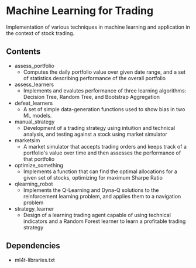 # Machine Learning for Trading

Implementation of various techniques in machine learning and application in the context of stock trading.

## Contents
- assess_portfolio
	- Computes the daily portfolio value over given date range, and a set of statistics describing performance of the overall portfolio
- assess_learners
	- Implements and evalutes performance of three learning algorithms: Decision Tree, Random Tree, and Bootstrap Aggregation
- defeat_learners
	- A set of simple data-generation functions used to show bias in two ML models.
- manual_strategy
	- Development of a trading strategy using intuition and technical analysis, and testing against a stock using market simulator
- marketsim
	- A market simulator that accepts trading orders and keeps track of a portfolio's value over time and then assesses the performance of that portfolio
- optimize_something
	- Implements a function that can find the optimal allocations for a given set of stocks, optimizing for maximum Sharpe Ratio
- qlearning_robot
	- Implements the Q-Learning and Dyna-Q solutions to the reinforcement learning problem, and applies them to a navigation problem 
- strategy_learner
	- Design of a learning trading agent capable of using technical indicators and a Random Forest learner to learn a profitable trading strategy 

## Dependencies
- ml4t-libraries.txt
